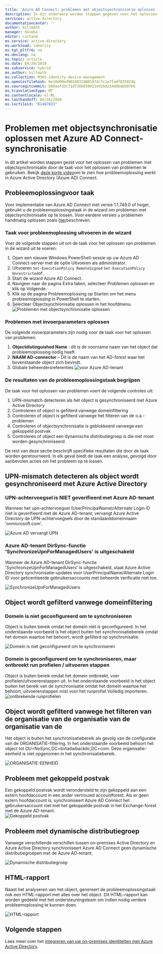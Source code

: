 ```yaml
---
title: 'Azure AD Connect: problemen met objectsynchronisatie oplossen | Microsoft Documenten'
description: In dit onderwerp worden stappen gegeven voor het oplossen van problemen met objectsynchronisatie met behulp van de probleemoplossingstaak.
services: active-directory
documentationcenter: ''
author: billmath
manager: daveba
editor: curtand
ms.service: active-directory
ms.workload: identity
ms.tgt_pltfrm: na
ms.devlang: na
ms.topic: article
ms.date: 04/29/2019
ms.subservice: hybrid
ms.author: billmath
ms.collection: M365-identity-device-management
ms.openlocfilehash: 6e10d00ed90248319801974c7c1e7fadf835024b
ms.sourcegitcommit: b80aafd2c71d7366838811e92bd234ddbab507b6
ms.translationtype: MT
ms.contentlocale: nl-NL
ms.lasthandoff: 04/16/2020
ms.locfileid: "81407023"
---
```

# <a name="troubleshoot-object-synchronization-with-azure-ad-connect-sync"></a>Problemen met objectsynchronisatie oplossen met Azure AD Connect-synchronisatie
In dit artikel worden stappen gezet voor het oplossen van problemen met objectsynchronisatie door de taak voor het oplossen van problemen te gebruiken. Bekijk [deze korte video](https://aka.ms/AADCTSVideo)om te zien hoe probleemoplossing werkt in Azure Active Directory (Azure AD) Connect.

## <a name="troubleshooting-task"></a>Probleemoplossingvoor taak
Voor implementatie van Azure AD Connect met versie 1.1.749.0 of hoger, gebruikt u de probleemoplossingstaak in de wizard  om problemen met objectsynchronisatie op te lossen. Voor eerdere versies u problemen handmatig oplossen zoals [hier](tshoot-connect-object-not-syncing.md)beschreven.

### <a name="run-the-troubleshooting-task-in-the-wizard"></a>Taak voor probleemoplossing uitvoeren in de wizard
Voer de volgende stappen uit om de taak voor het oplossen van problemen in de wizard uit te voeren:

1.  Open een nieuwe Windows PowerShell-sessie op uw Azure AD Connect-server met de optie Uitvoeren als administrator.
2.  Uitvoeren `Set-ExecutionPolicy RemoteSigned` `Set-ExecutionPolicy Unrestricted`of .
3.  Start de wizard Azure AD Connect.
4.  Navigeer naar de pagina Extra taken, selecteer Problemen oplossen en klik op Volgende.
5.  Klik op de pagina Probleemoplossing op Starten om het menu probleemoplossing in PowerShell te starten.
6.  Selecteer Objectsynchronisatie oplossen in het hoofdmenu.
![Problemen met objectsynchronisatie oplossen](media/tshoot-connect-objectsync/objsynch11.png)

### <a name="troubleshooting-input-parameters"></a>Problemen met invoerparameters oplossen
De volgende invoerparameters zijn nodig voor de taak voor het oplossen van problemen:
1.  **Objectdistinguished Name** : dit is de voorname naam van het object dat probleemoplossing nodig heeft
2.  **NAAM AD-connector** – Dit is de naam van het AD-forest waar het bovenstaande object zich bevindt.
3.  Globale beheerdersreferenties ![voor Azure AD-tenant](media/tshoot-connect-objectsync/objsynch1.png)

### <a name="understand-the-results-of-the-troubleshooting-task"></a>De resultaten van de probleemoplossingstaak begrijpen
De taak voor het oplossen van problemen voert de volgende controles uit:

1.  UPN-mismatch detecteren als het object is gesynchroniseerd met Azure Active Directory
2.  Controleren of object is gefilterd vanwege domeinfiltering
3.  Controleren of object is gefilterd vanwege het filteren van de o.a.-problemen
4.  Controleren of objectsynchronisatie is geblokkeerd vanwege een gekoppeld postvak
5. Controleren of object een dynamische distributiegroep is die niet moet worden gesynchroniseerd

De rest van deze sectie beschrijft specifieke resultaten die door de taak worden geretourneerd. In elk geval biedt de taak een analyse, gevolgd door aanbevolen acties om het probleem op te lossen.

## <a name="detect-upn-mismatch-if-object-is-synced-to-azure-active-directory"></a>UPN-mismatch detecteren als object wordt gesynchroniseerd met Azure Active Directory
### <a name="upn-suffix-is-not-verified-with-azure-ad-tenant"></a>UPN-achtervoegsel is NIET geverifieerd met Azure AD-tenant
Wanneer het upn-achtervoegsel (UserPrincipalName)/Alternate Login ID niet is geverifieerd met de Azure AD-tenant, vervangt Azure Active Directory de UPN-achtervoegsels door de standaarddomeinnaam 'onmicrosoft.com'.

![Azure AD vervangt UPN](media/tshoot-connect-objectsync/objsynch2.png)

### <a name="azure-ad-tenant-dirsync-feature-synchronizeupnformanagedusers-is-disabled"></a>Azure AD-tenant DirSync-functie 'SynchronizeUpnForManagedUsers' is uitgeschakeld
Wanneer de Azure AD-tenant DirSync-functie 'SynchronizeUpnForManagedUsers' is uitgeschakeld, staat Azure Active Directory synchronisatie-updates voor UserPrincipalName/Alternate Login ID voor gelicentieerde gebruikersaccounts met beheerde verificatie niet toe.

![SynchronizeUpnForManagedUsers](media/tshoot-connect-objectsync/objsynch4.png)

## <a name="object-is-filtered-due-to-domain-filtering"></a>Object wordt gefilterd vanwege domeinfiltering
### <a name="domain-is-not-configured-to-sync"></a>Domein is niet geconfigureerd om te synchroniseren
Object is buiten bereik omdat het domein niet is geconfigureerd. In het onderstaande voorbeeld is het object buiten het synchronisatiebereik omdat het domein waartoe het behoort, wordt gefilterd op synchronisatie.

![Domein is niet geconfigureerd om te synchroniseren](media/tshoot-connect-objectsync/objsynch5.png)

### <a name="domain-is-configured-to-sync-but-is-missing-run-profilesrun-steps"></a>Domein is geconfigureerd om te synchroniseren, maar ontbreekt run profielen / uitvoeren stappen
Object is buiten bereik omdat het domein ontbreekt, voer profielen/uitvoerenstappen uit. In het onderstaande voorbeeld is het object buiten het bereik van de synchronisatie omdat het domein waartoe het behoort, uitvoerenstappen mist voor het runprofiel Volledig importeren.
![ontbrekende runprofielen](media/tshoot-connect-objectsync/objsynch6.png)

## <a name="object-is-filtered-due-to-ou-filtering"></a>Object wordt gefilterd vanwege het filteren van de organisatie van de organisatie van de organisatie van de
Het object is buiten het synchronisatiebereik als gevolg van de configuratie van de ORGANISATIE-filtering. In het onderstaande voorbeeld behoort het object tot OU=NoSync,DC=bvtadwbackdc,DC=com.  Deze organisatie-eenheid is niet opgenomen in het synchronisatiebereik.</br>

![ORGANISATIE-EENHEID](./media/tshoot-connect-objectsync/objsynch7.png)

## <a name="linked-mailbox-issue"></a>Probleem met gekoppeld postvak
Een gekoppeld postvak wordt verondersteld te zijn gekoppeld aan een extern hoofdaccount in een ander vertrouwd accountforest. Als er geen extern hoofdaccount is, synchroniseert Azure AD Connect het gebruikersaccount niet met het gekoppelde postvak in het Exchange-forest met de Azure AD-tenant.</br>
![Gekoppeld postvak](./media/tshoot-connect-objectsync/objsynch12.png)

## <a name="dynamic-distribution-group-issue"></a>Probleem met dynamische distributiegroep
Vanwege verschillende verschillen tussen on-premises Active Directory en Azure Active Directory synchroniseert Azure AD Connect geen dynamische distributiegroepen met de Azure AD-tenant.

![Dynamische distributiegroep](./media/tshoot-connect-objectsync/objsynch13.png)

## <a name="html-report"></a>HTML-rapport
Naast het analyseren van het object, genereert de probleemoplossingstaak ook een HTML-rapport met alles over het object. Dit HTML-rapport kan worden gedeeld met het ondersteuningsteam om indien nodig verdere probleemoplossing te kunnen doen.

![HTML-rapport](media/tshoot-connect-objectsync/objsynch8.png)

## <a name="next-steps"></a>Volgende stappen
Lees meer over het [integreren van uw on-premises identiteiten met Azure Active Directory](whatis-hybrid-identity.md).
